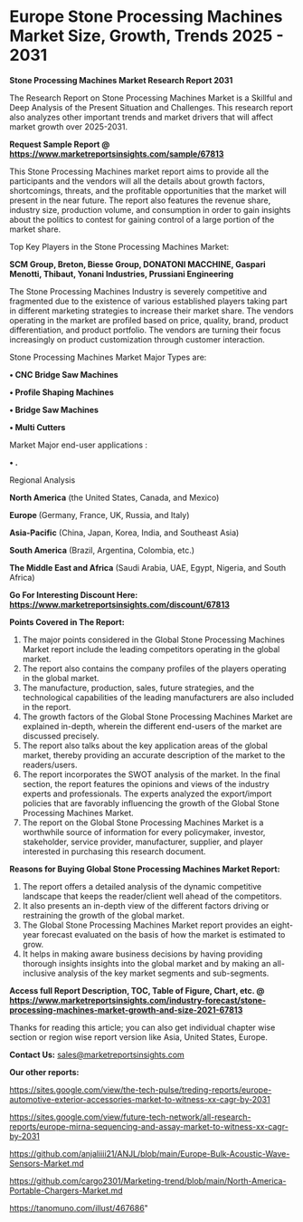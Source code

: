 # Europe Stone Processing Machines Market Size, Growth, Trends 2025 - 2031

<strong>Stone Processing Machines Market Research Report 2031</strong>

The Research Report on Stone Processing Machines Market is a Skillful and Deep Analysis of the Present Situation and Challenges. This research report also analyzes other important trends and market drivers that will affect market growth over 2025-2031.

<strong>Request Sample Report @ <a href=https://www.marketreportsinsights.com/sample/67813>https://www.marketreportsinsights.com/sample/67813</a></strong>

This Stone Processing Machines market report aims to provide all the participants and the vendors will all the details about growth factors, shortcomings, threats, and the profitable opportunities that the market will present in the near future. The report also features the revenue share, industry size, production volume, and consumption in order to gain insights about the politics to contest for gaining control of a large portion of the market share.

Top Key Players in the Stone Processing Machines Market:

<strong>SCM Group, Breton, Biesse Group, DONATONI MACCHINE, Gaspari Menotti, Thibaut, Yonani Industries, Prussiani Engineering</strong>

The Stone Processing Machines Industry is severely competitive and fragmented due to the existence of various established players taking part in different marketing strategies to increase their market share. The vendors operating in the market are profiled based on price, quality, brand, product differentiation, and product portfolio. The vendors are turning their focus increasingly on product customization through customer interaction.

Stone Processing Machines Market Major Types are:

<strong>• CNC Bridge Saw Machines

• Profile Shaping Machines

• Bridge Saw Machines

• Multi Cutters</strong>

Market Major end-user applications :

<strong>• .</strong>

Regional Analysis

</u><strong><b>North America</b></strong> (the United States, Canada, and Mexico)

<strong><b>Europe </b></strong>(Germany, France, UK, Russia, and Italy)

<strong><b>Asia-Pacific</b></strong> (China, Japan, Korea, India, and Southeast Asia)

<strong><b>South America</b></strong> (Brazil, Argentina, Colombia, etc.)

<strong><b>The Middle East and Africa</b></strong> (Saudi Arabia, UAE, Egypt, Nigeria, and South Africa)

<strong>Go For Interesting Discount Here: <a href=https://www.marketreportsinsights.com/discount/67813>https://www.marketreportsinsights.com/discount/67813</a></strong>

<strong>Points Covered in The Report:</strong>
<ol>
  <li>The major points considered in the Global Stone Processing Machines Market report include the leading competitors operating in the global market.</li>
  <li>The report also contains the company profiles of the players operating in the global market.</li>
  <li>The manufacture, production, sales, future strategies, and the technological capabilities of the leading manufacturers are also included in the report.</li>
  <li>The growth factors of the Global Stone Processing Machines Market are explained in-depth, wherein the different end-users of the market are discussed precisely.</li>
  <li>The report also talks about the key application areas of the global market, thereby providing an accurate description of the market to the readers/users.</li>
  <li>The report incorporates the SWOT analysis of the market. In the final section, the report features the opinions and views of the industry experts and professionals. The experts analyzed the export/import policies that are favorably influencing the growth of the Global Stone Processing Machines Market.</li>
  <li>The report on the Global Stone Processing Machines Market is a worthwhile source of information for every policymaker, investor, stakeholder, service provider, manufacturer, supplier, and player interested in purchasing this research document.</li>
</ol>
<strong>Reasons for Buying Global Stone Processing Machines Market Report:</strong>

<ol>
  <li>The report offers a detailed analysis of the dynamic competitive landscape that keeps the reader/client well ahead of the competitors.</li>
  <li>It also presents an in-depth view of the different factors driving or restraining the growth of the global market.</li>
  <li>The Global Stone Processing Machines Market report provides an eight-year forecast evaluated on the basis of how the market is estimated to grow.</li>
  <li>It helps in making aware business decisions by having providing thorough insights insights into the global market and by making an all-inclusive analysis of the key market segments and sub-segments.</li>
</ol>
<strong>Access full Report Description, TOC, Table of Figure, Chart, etc. @ <a href=https://www.marketreportsinsights.com/industry-forecast/stone-processing-machines-market-growth-and-size-2021-67813>https://www.marketreportsinsights.com/industry-forecast/stone-processing-machines-market-growth-and-size-2021-67813</a></strong>


Thanks for reading this article; you can also get individual chapter wise section or region wise report version like Asia, United States, Europe.

<strong>Contact Us:</strong>
sales@marketreportsinsights.com

<strong>Our other reports:</strong>

<a href=https://sites.google.com/view/the-tech-pulse/treding-reports/europe-automotive-exterior-accessories-market-to-witness-xx-cagr-by-2031>https://sites.google.com/view/the-tech-pulse/treding-reports/europe-automotive-exterior-accessories-market-to-witness-xx-cagr-by-2031</a>

<a href=https://sites.google.com/view/future-tech-network/all-research-reports/europe-mirna-sequencing-and-assay-market-to-witness-xx-cagr-by-2031>https://sites.google.com/view/future-tech-network/all-research-reports/europe-mirna-sequencing-and-assay-market-to-witness-xx-cagr-by-2031</a>

<a href=https://github.com/anjaliiii21/ANJL/blob/main/Europe-Bulk-Acoustic-Wave-Sensors-Market.md>https://github.com/anjaliiii21/ANJL/blob/main/Europe-Bulk-Acoustic-Wave-Sensors-Market.md</a>

<a href=https://github.com/cargo2301/Marketing-trend/blob/main/North-America-Portable-Chargers-Market.md>https://github.com/cargo2301/Marketing-trend/blob/main/North-America-Portable-Chargers-Market.md</a>

<a href=https://tanomuno.com/illust/467686>https://tanomuno.com/illust/467686</a>"
